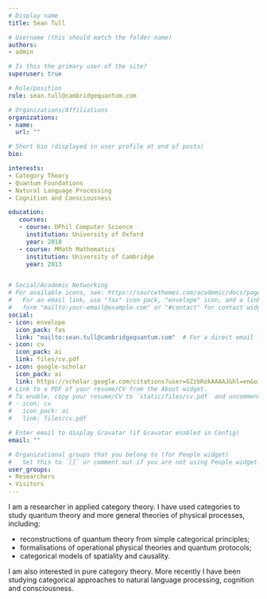 ```yaml
---
# Display name
title: Sean Tull

# Username (this should match the folder name)
authors:
- admin

# Is this the primary user of the site?
superuser: true

# Role/position
role: sean.tull@cambridgequantum.com 

# Organizations/Affiliations
organizations:
- name: 
  url: ""

# Short bio (displayed in user profile at end of posts)
bio: 

interests:
- Category Theory
- Quantum Foundations
- Natural Language Processing
- Cognition and Consciousness

education:
   courses:
   - course: DPhil Computer Science 
     institution: University of Oxford
     year: 2018
   - course: MMath Mathematics 
     institution: University of Cambridge
     year: 2013


# Social/Academic Networking
# For available icons, see: https://sourcethemes.com/academic/docs/page-builder/#icons
#   For an email link, use "fas" icon pack, "envelope" icon, and a link in the
#   form "mailto:your-email@example.com" or "#contact" for contact widget.
social:
- icon: envelope
  icon_pack: fas
  link: "mailto:sean.tull@cambridgequantum.com"  # For a direct email link, use "mailto:test@example.org".
- icon: cv
  icon_pack: ai
  link: files/cv.pdf
- icon: google-scholar
  icon_pack: ai
  link: https://scholar.google.com/citations?user=GZzbRokAAAAJ&hl=en&oi=ao
# Link to a PDF of your resume/CV from the About widget.
# To enable, copy your resume/CV to `static/files/cv.pdf` and uncomment the lines below.
# - icon: cv
#   icon_pack: ai
#   link: files/cv.pdf

# Enter email to display Gravatar (if Gravatar enabled in Config)
email: ""

# Organizational groups that you belong to (for People widget)
#   Set this to `[]` or comment out if you are not using People widget.
user_groups:
- Researchers
- Visitors
---
```


I am a researcher in applied category theory. I have used categories to study quantum theory and more general theories of physical processes, including:
* reconstructions of quantum theory from simple categorical principles;
* formalisations of operational physical theories and quantum protocols;
* categorical models of spatiality and causality.

I am also interested in pure category theory. More recently I have been studying categorical approaches to natural
language processing, cognition and consciousness.



